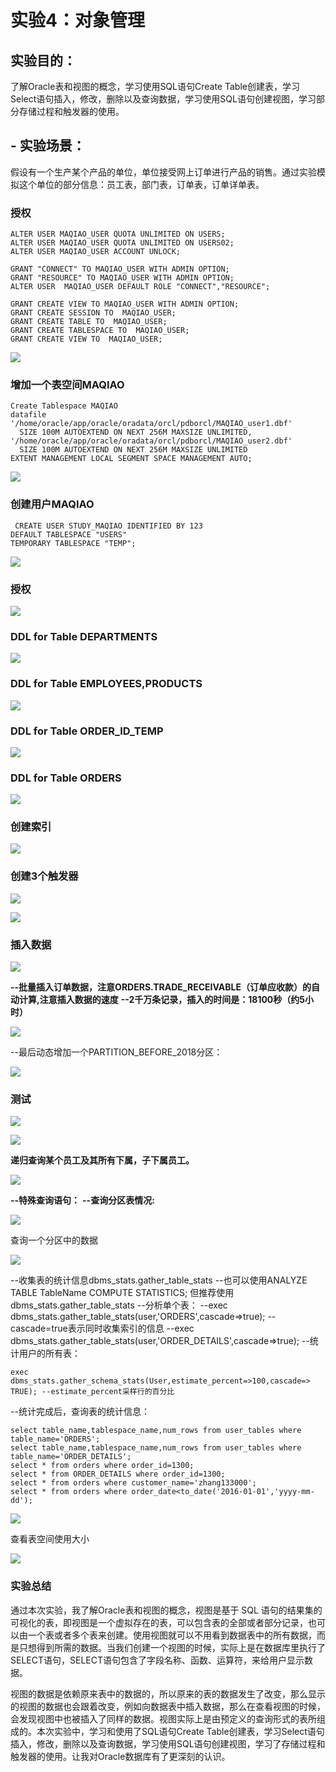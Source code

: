 # 实验4：对象管理

## 实验目的：

了解Oracle表和视图的概念，学习使用SQL语句Create Table创建表，学习Select语句插入，修改，删除以及查询数据，学习使用SQL语句创建视图，学习部分存储过程和触发器的使用。

## - 实验场景：

假设有一个生产某个产品的单位，单位接受网上订单进行产品的销售。通过实验模拟这个单位的部分信息：员工表，部门表，订单表，订单详单表。

### 授权

```
ALTER USER MAQIAO_USER QUOTA UNLIMITED ON USERS;
ALTER USER MAQIAO_USER QUOTA UNLIMITED ON USERS02;
ALTER USER MAQIAO_USER ACCOUNT UNLOCK;

GRANT "CONNECT" TO MAQIAO_USER WITH ADMIN OPTION;
GRANT "RESOURCE" TO MAQIAO_USER WITH ADMIN OPTION;
ALTER USER  MAQIAO_USER DEFAULT ROLE "CONNECT","RESOURCE";

GRANT CREATE VIEW TO MAQIAO_USER WITH ADMIN OPTION;
GRANT CREATE SESSION TO  MAQIAO_USER;
GRANT CREATE TABLE TO  MAQIAO_USER;
GRANT CREATE TABLESPACE TO  MAQIAO_USER;
GRANT CREATE VIEW TO  MAQIAO_USER;
```



![](./授权01.png)

### 增加一个表空间MAQIAO

```
Create Tablespace MAQIAO
datafile
'/home/oracle/app/oracle/oradata/orcl/pdborcl/MAQIAO_user1.dbf'
  SIZE 100M AUTOEXTEND ON NEXT 256M MAXSIZE UNLIMITED,
'/home/oracle/app/oracle/oradata/orcl/pdborcl/MAQIAO_user2.dbf'
  SIZE 100M AUTOEXTEND ON NEXT 256M MAXSIZE UNLIMITED
EXTENT MANAGEMENT LOCAL SEGMENT SPACE MANAGEMENT AUTO;
```

![](./授权02.png)

### 创建用户MAQIAO

```
 CREATE USER STUDY_MAQIAO IDENTIFIED BY 123
DEFAULT TABLESPACE "USERS"
TEMPORARY TABLESPACE "TEMP";
```

![](./建用户03.png)

### 授权

![](./04.PNG)

### DDL for Table DEPARTMENTS

![](./05.PNG)

### DDL for Table EMPLOYEES,PRODUCTS

![](./06.PNG)

### DDL for Table ORDER_ID_TEMP

![](./07.PNG)

### DDL for Table ORDERS

![](./08.png)

### 创建索引

![](./09.png)

### 创建3个触发器

![](./10.png)

![](./11.png)

### 插入数据

![](./12.png)



**--批量插入订单数据，注意ORDERS.TRADE_RECEIVABLE（订单应收款）的自动计算,注意插入数据的速度**
**--2千万条记录，插入的时间是：18100秒（约5小时）**

![](./13.png)

--最后动态增加一个PARTITION_BEFORE_2018分区：

![](./14.png)

### 测试

![](./15.png)

![](./16.png)

**递归查询某个员工及其所有下属，子下属员工。**

![](./17.png)

**--特殊查询语句：**
**--查询分区表情况:**

![](./18.png)

查询一个分区中的数据

![](./19.png)

--收集表的统计信息dbms_stats.gather_table_stats
--也可以使用ANALYZE TABLE TableName COMPUTE STATISTICS; 但推荐使用dbms_stats.gather_table_stats
--分析单个表：
--exec dbms_stats.gather_table_stats(user,'ORDERS',cascade=>true); --cascade=true表示同时收集索引的信息
--exec dbms_stats.gather_table_stats(user,'ORDER_DETAILS',cascade=>true);
--统计用户的所有表：

```
exec dbms_stats.gather_schema_stats(User,estimate_percent=>100,cascade=> TRUE); --estimate_percent采样行的百分比
```

--统计完成后，查询表的统计信息：

```
select table_name,tablespace_name,num_rows from user_tables where table_name='ORDERS';
select table_name,tablespace_name,num_rows from user_tables where table_name='ORDER_DETAILS';
select * from orders where order_id=1300;
select * from ORDER_DETAILS where order_id=1300;
select * from orders where customer_name='zhang133000';
select * from orders where order_date<to_date('2016-01-01','yyyy-mm-dd');
```

![](./查询表统计20.png)

查看表空间使用大小

![](./表空间使用大小21.png)

### 实验总结

通过本次实验，我了解Oracle表和视图的概念，视图是基于 SQL 语句的结果集的可视化的表，即视图是一个虚拟存在的表，可以包含表的全部或者部分记录，也可以由一个表或者多个表来创建。使用视图就可以不用看到数据表中的所有数据，而是只想得到所需的数据。当我们创建一个视图的时候，实际上是在数据库里执行了SELECT语句，SELECT语句包含了字段名称、函数、运算符，来给用户显示数据。 

视图的数据是依赖原来表中的数据的，所以原来的表的数据发生了改变，那么显示的视图的数据也会跟着改变，例如向数据表中插入数据，那么在查看视图的时候，会发现视图中也被插入了同样的数据。视图实际上是由预定义的查询形式的表所组成的。本次实验中，学习和使用了SQL语句Create Table创建表，学习Select语句插入，修改，删除以及查询数据，学习使用SQL语句创建视图，学习了存储过程和触发器的使用。让我对Oracle数据库有了更深刻的认识。